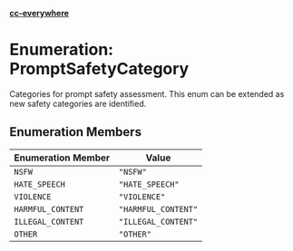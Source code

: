 [**cc-everywhere**](../../../../../../index.md)

<HorizontalLine />

# Enumeration: PromptSafetyCategory

Categories for prompt safety assessment.
This enum can be extended as new safety categories are identified.

## Enumeration Members

| Enumeration Member | Value |
| ------ | ------ |
| `NSFW` | `"NSFW"` |
| `HATE_SPEECH` | `"HATE_SPEECH"` |
| `VIOLENCE` | `"VIOLENCE"` |
| `HARMFUL_CONTENT` | `"HARMFUL_CONTENT"` |
| `ILLEGAL_CONTENT` | `"ILLEGAL_CONTENT"` |
| `OTHER` | `"OTHER"` |
